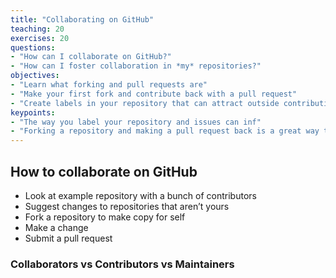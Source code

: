 ```yaml
---
title: "Collaborating on GitHub"
teaching: 20
exercises: 20
questions:
- "How can I collaborate on GitHub?"
- "How can I foster collaboration in *my* repositories?"
objectives:
- "Learn what forking and pull requests are"
- "Make your first fork and contribute back with a pull request"
- "Create labels in your repository that can attract outside contributions"
keypoints:
- "The way you label your repository and issues can inf"
- "Forking a repository and making a pull request back is a great way to contribute to an open project for which you don't have permissions."
---
```


## How to collaborate on GitHub

- Look at example repository with a bunch of contributors
- Suggest changes to repositories that aren’t yours
- Fork a repository to make copy for self
- Make a change
- Submit a pull request

### Collaborators vs Contributors vs Maintainers
